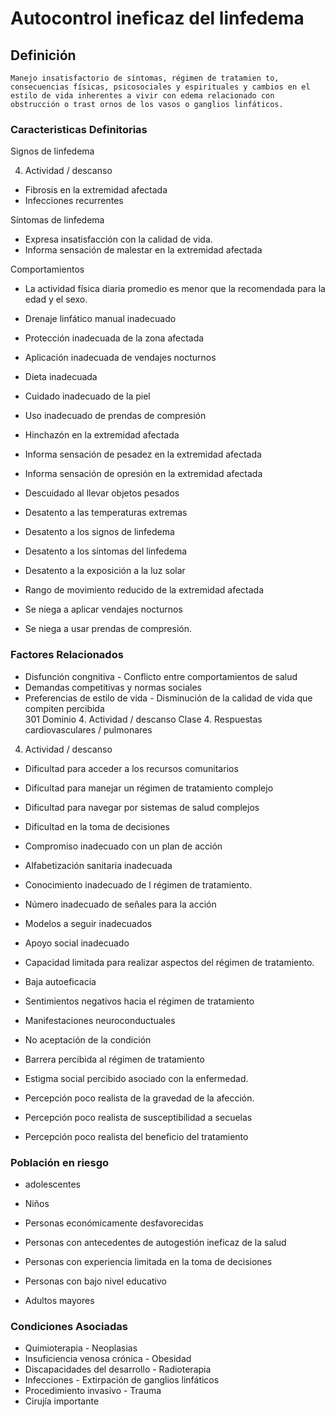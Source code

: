 # Autocontrol ineficaz del linfedema
## Definición
	Manejo insatisfactorio de síntomas, régimen de tratamien to, consecuencias físicas, psicosociales y espirituales y cambios en el estilo de vida inherentes a vivir con edema relacionado con obstrucción o trast ornos de los vasos o ganglios linfáticos.

### Caracteristicas Definitorias
Signos de linfedema   
 
 
 
 
 
 
 
 
 
 
 
 
 
 
 4. Actividad / descanso
 
  
- Fibrosis en la extremidad afectada   
- Infecciones recurrentes  
 
Síntomas de linfedema   
- Expresa insatisfacción con la 
calidad de vida.   
- Informa sensación de malestar 
en la extremidad afectada  
 
Comportamientos   
- La actividad física diaria 
promedio es menor que la 
recomendada para la edad y 
el sexo.   
- Drenaje linfático manual 
inadecuado   
- Protección inadecuada de la zona 
afectada   
- Aplicación inadecuada de vendajes 
nocturnos   
- Dieta inadecuada   
- Cuidado inadecuado de la piel   
- Uso inadecuado de prendas de 
compresión   
- Hinchazón en la extremidad afectada  
 
 
 
 
- Informa sensación de pesadez 
en la extremidad afectada   
- Informa sensación de opresión 
en la extremidad afectada  
 
 
- Descuidado al llevar objetos 
pesados   
- Desatento a las 
temperaturas 
extremas   
- Desatento a los signos de linfedema   
- Desatento a los síntomas 
del linfedema   
- Desatento a la exposición a la luz solar   
- Rango de movimiento 
reducido de la extremidad 
afectada   
- Se niega a aplicar vendajes 
nocturnos   
- Se niega a usar prendas de 
compresión.

### Factores Relacionados
- Disfunción congnitiva  - Conflicto entre comportamientos 
de salud  
- Demandas competitivas   y normas sociales  
- Preferencias de estilo de vida - Disminución de la calidad de vida 
que compiten  percibida  
   301 
Dominio 4. Actividad / descanso  Clase 4. Respuestas cardiovasculares / 
pulmonares  
 
 
 
 
 
 
 
 
 
 
 
 
 
 
 
 
 
 4. Actividad / descanso
 
  
 
 
 
- Dificultad para acceder a los 
recursos comunitarios   
- Dificultad para manejar un régimen 
de tratamiento complejo   
- Dificultad para navegar por 
sistemas de salud 
complejos   
- Dificultad en la toma de decisiones   
- Compromiso inadecuado con un 
plan de acción   
- Alfabetización sanitaria 
inadecuada   
- Conocimiento inadecuado de l 
régimen de tratamiento.   
- Número inadecuado de 
señales para la acción   
- Modelos a seguir inadecuados   
- Apoyo social inadecuado   
 
 
 
- Capacidad limitada para realizar 
aspectos del régimen de 
tratamiento.   
- Baja autoeficacia   
- Sentimientos negativos hacia el 
régimen de tratamiento   
- Manifestaciones 
neuroconductuales   
- No aceptación de la condición   
- Barrera percibida al régimen 
de tratamiento   
- Estigma social percibido asociado 
con la enfermedad.   
- Percepción poco realista de la 
gravedad de la afección.   
- Percepción poco realista de 
susceptibilidad a secuelas   
- Percepción poco realista del 
beneficio del tratamiento

### Población en riesgo
- adolescentes   
- Niños   
- Personas económicamente 
desfavorecidas   
- Personas con antecedentes de 
autogestión ineficaz de la salud   
 
- Personas con experiencia 
limitada en la toma de 
decisiones   
- Personas con bajo nivel 
educativo   
- Adultos mayores

### Condiciones Asociadas
- Quimioterapia  - Neoplasias  
- Insuficiencia venosa crónica  - Obesidad  
- Discapacidades del desarrollo  - Radioterapia  
- Infecciones  - Extirpación de ganglios 
linfáticos  
- Procedimiento invasivo  - Trauma   
- Cirujía importante

